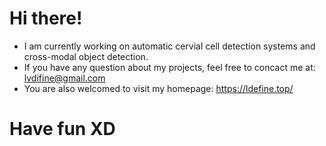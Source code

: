 # Hi there!
- I am currently working on automatic cervial cell detection systems and cross-modal object detection.
- If you have any question about my projects, feel free to concact me at: lvdifine@gmail.com
- You are also welcomed to visit my homepage: https://ldefine.top/

# Have fun XD
